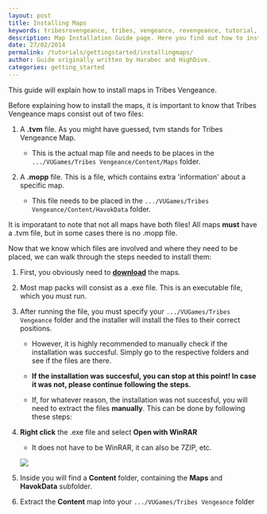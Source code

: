 ```yaml
---
layout: post
title: Installing Maps
keywords: tribesrevengeance, tribes, vengeance, revengeance, tutorial, guide, install, map, manual, executable, unzip, tvm, mopp 
description: Map Installation Guide page. Here you find out how to install Tribes Vengeance maps!
date: 27/02/2014
permalink: /tutorials/gettingstarted/installingmaps/
author: Guide originally written by Harabec and HighDive.
categories: getting_started
---
```


This guide will explain how to install maps in Tribes Vengeance.

  

Before explaining how to install the maps, it is important to know that Tribes Vengeance maps consist out of two files:

1. A **.tvm** file. As you might have guessed, tvm stands for Tribes Vengeance Map.

    - This is the actual map file and needs to be places in the `.../VUGames/Tribes Vengeance/Content/Maps` folder.

2. A **.mopp** file. This is a file, which contains extra 'information' about a specific map.

    - This file needs to be placed in the `.../VUGames/Tribes Vengeance/Content/HavokData` folder.

It is imporatant to note that not all maps have both files! All maps **must** have a .tvm file, but in some cases there is no .mopp file.

  

Now that we know which files are involved and where they need to be placed, we can walk through the steps needed to install them:

1. First, you obviously need to **[download](/downloads/maps)** the maps.
2. Most map packs will consist as a .exe file. This is an executable file, which you must run.

3. After running the file, you must specify your `.../VUGames/Tribes Vengeance` folder and the installer will install the files to their correct positions.

    - However, it is highly recommended to manually check if the installation was succesful. Simply go to the respective folders and see if the files are  there.

    - **If the installation was succesful, you can stop at this point! In case it was not, please continue following the steps.**

      

    - If, for whatever reason, the installation was not succesful, you will need to extract the files **manually**. This can be done by following these steps:


4. **Right click** the .exe file and select **Open with WinRAR**

    - It does not have to be WinRAR, it can also be 7ZIP, etc.

    ![](unzipmaps.jpg)
5. Inside you will find a **Content** folder, containing the **Maps** and **HavokData** subfolder.
6. Extract the **Content** map into your `.../VUGames/Tribes Vengeance` folder
